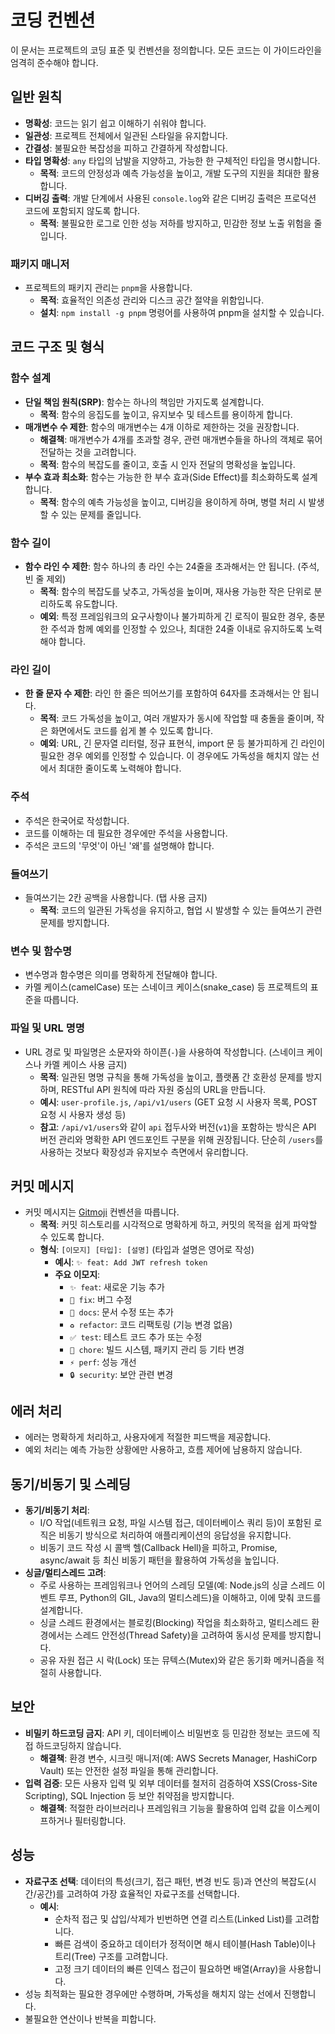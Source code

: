 # 코딩 컨벤션

이 문서는 프로젝트의 코딩 표준 및 컨벤션을 정의합니다. 모든 코드는 이 가이드라인을 엄격히 준수해야 합니다.

## 일반 원칙

- **명확성**: 코드는 읽기 쉽고 이해하기 쉬워야 합니다.
- **일관성**: 프로젝트 전체에서 일관된 스타일을 유지합니다.
- **간결성**: 불필요한 복잡성을 피하고 간결하게 작성합니다.
- **타입 명확성**: `any` 타입의 남발을 지양하고, 가능한 한 구체적인 타입을 명시합니다.
  - **목적**: 코드의 안정성과 예측 가능성을 높이고, 개발 도구의 지원을 최대한 활용합니다.
- **디버깅 출력**: 개발 단계에서 사용된 `console.log`와 같은 디버깅 출력은 프로덕션 코드에 포함되지 않도록 합니다.
  - **목적**: 불필요한 로그로 인한 성능 저하를 방지하고, 민감한 정보 노출 위험을 줄입니다.

### 패키지 매니저

- 프로젝트의 패키지 관리는 `pnpm`을 사용합니다.
  - **목적**: 효율적인 의존성 관리와 디스크 공간 절약을 위함입니다.
  - **설치**: `npm install -g pnpm` 명령어를 사용하여 pnpm을 설치할 수 있습니다.

## 코드 구조 및 형식

### 함수 설계

- **단일 책임 원칙(SRP)**: 함수는 하나의 책임만 가지도록 설계합니다.
  - **목적**: 함수의 응집도를 높이고, 유지보수 및 테스트를 용이하게 합니다.
- **매개변수 수 제한**: 함수의 매개변수는 4개 이하로 제한하는 것을 권장합니다.
  - **해결책**: 매개변수가 4개를 초과할 경우, 관련 매개변수들을 하나의 객체로 묶어 전달하는 것을 고려합니다.
  - **목적**: 함수의 복잡도를 줄이고, 호출 시 인자 전달의 명확성을 높입니다.
- **부수 효과 최소화**: 함수는 가능한 한 부수 효과(Side Effect)를 최소화하도록 설계합니다.
  - **목적**: 함수의 예측 가능성을 높이고, 디버깅을 용이하게 하며, 병렬 처리 시 발생할 수 있는 문제를 줄입니다.

### 함수 길이

- **함수 라인 수 제한**: 함수 하나의 총 라인 수는 24줄을 초과해서는 안 됩니다. (주석, 빈 줄 제외)
  - **목적**: 함수의 복잡도를 낮추고, 가독성을 높이며, 재사용 가능한 작은 단위로 분리하도록 유도합니다.
  - **예외**: 특정 프레임워크의 요구사항이나 불가피하게 긴 로직이 필요한 경우, 충분한 주석과 함께 예외를 인정할 수 있으나, 최대한 24줄 이내로 유지하도록 노력해야 합니다.

### 라인 길이

- **한 줄 문자 수 제한**: 라인 한 줄은 띄어쓰기를 포함하여 64자를 초과해서는 안 됩니다.
  - **목적**: 코드 가독성을 높이고, 여러 개발자가 동시에 작업할 때 충돌을 줄이며, 작은 화면에서도 코드를 쉽게 볼 수 있도록 합니다.
  - **예외**: URL, 긴 문자열 리터럴, 정규 표현식, import 문 등 불가피하게 긴 라인이 필요한 경우 예외를 인정할 수 있습니다. 이 경우에도 가독성을 해치지 않는 선에서 최대한 줄이도록 노력해야 합니다.

### 주석

- 주석은 한국어로 작성합니다.
- 코드를 이해하는 데 필요한 경우에만 주석을 사용합니다.
- 주석은 코드의 '무엇'이 아닌 '왜'를 설명해야 합니다.

### 들여쓰기

- 들여쓰기는 2칸 공백을 사용합니다. (탭 사용 금지)
  - **목적**: 코드의 일관된 가독성을 유지하고, 협업 시 발생할 수 있는 들여쓰기 관련 문제를 방지합니다.

### 변수 및 함수명

- 변수명과 함수명은 의미를 명확하게 전달해야 합니다.
- 카멜 케이스(camelCase) 또는 스네이크 케이스(snake_case) 등 프로젝트의 표준을 따릅니다.

### 파일 및 URL 명명

- URL 경로 및 파일명은 소문자와 하이픈(`-`)을 사용하여 작성합니다. (스네이크 케이스나 카멜 케이스 사용 금지)
  - **목적**: 일관된 명명 규칙을 통해 가독성을 높이고, 플랫폼 간 호환성 문제를 방지하며, RESTful API 원칙에 따라 자원 중심의 URL을 만듭니다.
  - **예시**: `user-profile.js`, `/api/v1/users` (GET 요청 시 사용자 목록, POST 요청 시 사용자 생성 등)
  - **참고**: `/api/v1/users`와 같이 `api` 접두사와 버전(`v1`)을 포함하는 방식은 API 버전 관리와 명확한 API 엔드포인트 구분을 위해 권장됩니다. 단순히 `/users`를 사용하는 것보다 확장성과 유지보수 측면에서 유리합니다.

## 커밋 메시지

- 커밋 메시지는 [Gitmoji](https://gitmoji.dev/) 컨벤션을 따릅니다.
  - **목적**: 커밋 히스토리를 시각적으로 명확하게 하고, 커밋의 목적을 쉽게 파악할 수 있도록 합니다.
  - **형식**: `[이모지] [타입]: [설명]` (타입과 설명은 영어로 작성)
    - **예시**: `✨ feat: Add JWT refresh token`
    - **주요 이모지**:
      - `✨ feat`: 새로운 기능 추가
      - `🐛 fix`: 버그 수정
      - `📝 docs`: 문서 수정 또는 추가
      - `♻️ refactor`: 코드 리팩토링 (기능 변경 없음)
      - `✅ test`: 테스트 코드 추가 또는 수정
      - `🚀 chore`: 빌드 시스템, 패키지 관리 등 기타 변경
      - `⚡️ perf`: 성능 개선
      - `🔒 security`: 보안 관련 변경

## 에러 처리

- 에러는 명확하게 처리하고, 사용자에게 적절한 피드백을 제공합니다.
- 예외 처리는 예측 가능한 상황에만 사용하고, 흐름 제어에 남용하지 않습니다.

## 동기/비동기 및 스레딩

- **동기/비동기 처리**:
  - I/O 작업(네트워크 요청, 파일 시스템 접근, 데이터베이스 쿼리 등)이 포함된 로직은 비동기 방식으로 처리하여 애플리케이션의 응답성을 유지합니다.
  - 비동기 코드 작성 시 콜백 헬(Callback Hell)을 피하고, Promise, async/await 등 최신 비동기 패턴을 활용하여 가독성을 높입니다.
- **싱글/멀티스레드 고려**:
  - 주로 사용하는 프레임워크나 언어의 스레딩 모델(예: Node.js의 싱글 스레드 이벤트 루프, Python의 GIL, Java의 멀티스레드)을 이해하고, 이에 맞춰 코드를 설계합니다.
  - 싱글 스레드 환경에서는 블로킹(Blocking) 작업을 최소화하고, 멀티스레드 환경에서는 스레드 안전성(Thread Safety)을 고려하여 동시성 문제를 방지합니다.
  - 공유 자원 접근 시 락(Lock) 또는 뮤텍스(Mutex)와 같은 동기화 메커니즘을 적절히 사용합니다.

## 보안

- **비밀키 하드코딩 금지**: API 키, 데이터베이스 비밀번호 등 민감한 정보는 코드에 직접 하드코딩하지 않습니다.
  - **해결책**: 환경 변수, 시크릿 매니저(예: AWS Secrets Manager, HashiCorp Vault) 또는 안전한 설정 파일을 통해 관리합니다.
- **입력 검증**: 모든 사용자 입력 및 외부 데이터를 철저히 검증하여 XSS(Cross-Site Scripting), SQL Injection 등 보안 취약점을 방지합니다.
  - **해결책**: 적절한 라이브러리나 프레임워크 기능을 활용하여 입력 값을 이스케이프하거나 필터링합니다.

## 성능

- **자료구조 선택**: 데이터의 특성(크기, 접근 패턴, 변경 빈도 등)과 연산의 복잡도(시간/공간)를 고려하여 가장 효율적인 자료구조를 선택합니다.
  - **예시**:
    - 순차적 접근 및 삽입/삭제가 빈번하면 연결 리스트(Linked List)를 고려합니다.
    - 빠른 검색이 중요하고 데이터가 정적이면 해시 테이블(Hash Table)이나 트리(Tree) 구조를 고려합니다.
    - 고정 크기 데이터의 빠른 인덱스 접근이 필요하면 배열(Array)을 사용합니다.
- 성능 최적화는 필요한 경우에만 수행하며, 가독성을 해치지 않는 선에서 진행합니다.
- 불필요한 연산이나 반복을 피합니다.
